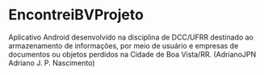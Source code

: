 # EncontreiBVProjeto
Aplicativo Android desenvolvido na disciplina de DCC/UFRR destinado ao armazenamento de informações, por meio de usuário e empresas de documentos ou objetos perdidos na Cidade de Boa Vista/RR. (AdrianoJPN Adriano J. P. Nascimento)
